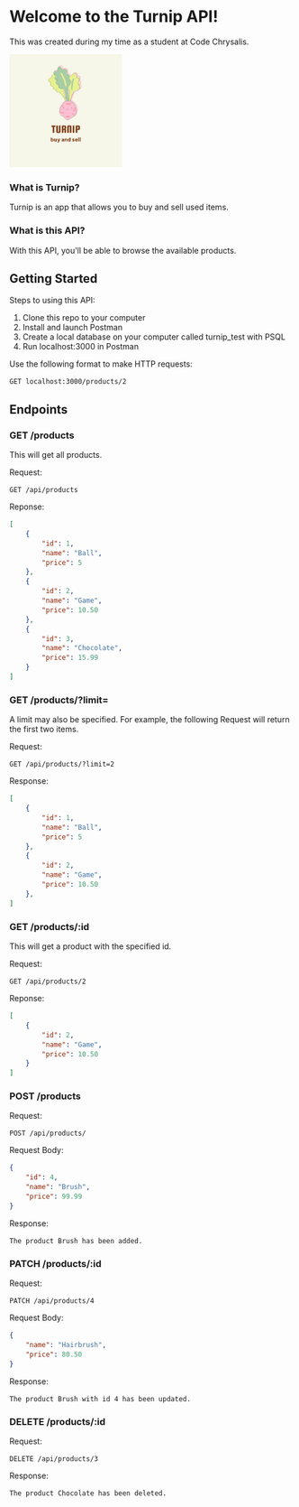 # Welcome to the Turnip API!

This was created during my time as a student at Code Chrysalis.



<img src="./img/turnip-logo.png" alt="drawing" width="200px"/>



### What is Turnip?

Turnip is an app that allows you to buy and sell used items.

### What is this API?
With this API, you'll be able to browse the available products.



## Getting Started

Steps to using this API:
1. Clone this repo to your computer
2. Install and launch Postman
3. Create a local database on your computer called turnip_test with PSQL
4. Run localhost:3000 in Postman



Use the following format to make HTTP requests:

```
GET localhost:3000/products/2
```



## Endpoints



### GET /products

This will get all products.

Request:
```
GET /api/products
```

Reponse:
```json
[
    {
        "id": 1,
        "name": "Ball",
        "price": 5
    },
    {
        "id": 2,
        "name": "Game",
        "price": 10.50
    },
    {
        "id": 3,
        "name": "Chocolate",
        "price": 15.99
    }
]
```



### GET /products/?limit=

A limit may also be specified. For example, the following Request will return the first two items.

Request:

```
GET /api/products/?limit=2
```

Response:

```json
[
    {
        "id": 1,
        "name": "Ball",
        "price": 5
    },
    {
        "id": 2,
        "name": "Game",
        "price": 10.50
    },
]
```



### GET /products/:id

This will get a product with the specified id.

Request:
```
GET /api/products/2
```

Reponse:

```json
[
    {
        "id": 2,
        "name": "Game",
        "price": 10.50
    }
]
```



### POST /products

Request:
```
POST /api/products/
```

Request Body:
```json
{
    "id": 4,
    "name": "Brush",
    "price": 99.99
}
```

Response:
```
The product Brush has been added.
```



### PATCH /products/:id

Request:
```
PATCH /api/products/4
```

Request Body:
```json
{
    "name": "Hairbrush",
    "price": 80.50
}
```

Response:
```
The product Brush with id 4 has been updated.
```



### DELETE /products/:id

Request:
```
DELETE /api/products/3
```

Response:
```
The product Chocolate has been deleted.
```